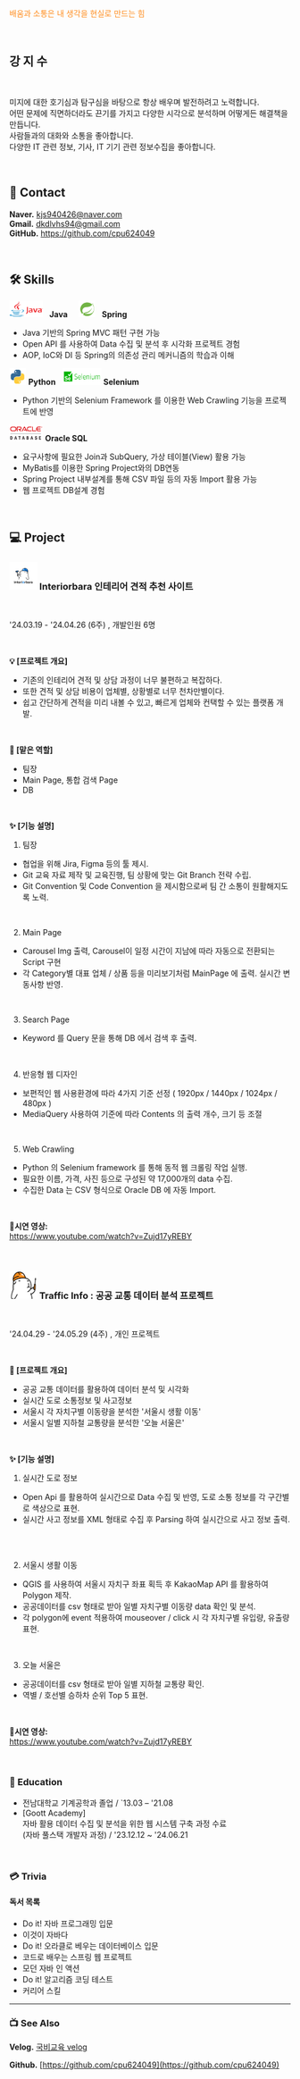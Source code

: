 <div style="color: #ff8d1e">배움과 소통은 내 생각을 현실로 만드는 힘</div>

&nbsp;

## 강 지 수

&nbsp;
&nbsp;

미지에 대한 호기심과 탐구심을 바탕으로 항상 배우며 발전하려고 노력합니다. &nbsp; <br>
어떤 문제에 직면하더라도 끈기를 가지고 다양한 시각으로 분석하며 어떻게든 해결책을 만듭니다. &nbsp; <br>
사람들과의 대화와 소통을 좋아합니다. &nbsp; <br>
다양한 IT 관련 정보, 기사, IT 기기 관련 정보수집을 좋아합니다. &nbsp; <br>

&nbsp;
&nbsp;
&nbsp;

## 📧 Contact

**Naver.** kjs940426@naver.com &nbsp; <br>
**Gmail.** dkdlvhs94@gmail.com &nbsp; <br>
**GitHub.** https://github.com/cpu624049 &nbsp; <br>

&nbsp;
&nbsp;

## 🛠️ Skills

<img src="./icons/java_icon.png" width="60px" height="30px"/> &nbsp; **Java** &nbsp;&nbsp;&nbsp;
<img src="./icons/spring_icon.png" width="30px" height="30px"/> &nbsp; **Spring** &nbsp;&nbsp;&nbsp;

- Java 기반의 Spring MVC 패턴 구현 가능 &nbsp;
- Open API 를 사용하여 Data 수집 및 분석 후 시각화 프로젝트 경험 &nbsp;
- AOP, IoC와 DI 등 Spring의 의존성 관리 메커니즘의 학습과 이해 &nbsp;

<img src="./icons/python_icon.png" width="30px" height="30px"/> **Python** &nbsp;
<img src="./icons/selenium_icon.png" width="70px" height="30px"/> **Selenium** &nbsp;

- Python 기반의 Selenium Framework 를 이용한 Web Crawling 기능을 프로젝트에 반영 &nbsp;
   
<img src="./icons/oraclesql_icon.png" width="60px" height="30px"/> **Oracle SQL** &nbsp;

- 요구사항에 필요한 Join과 SubQuery, 가상 테이블(View) 활용 가능 &nbsp;
- MyBatis를 이용한 Spring Project와의 DB연동 &nbsp;
- Spring Project 내부설계를 통해 CSV 파일 등의 자동 Import 활용 가능 &nbsp;
- 웹 프로젝트 DB설계 경험 &nbsp;

&nbsp;
&nbsp;
&nbsp;

## 💻 Project


### <img src="./icons/ibara_icon.jpg" width="50px" height="50px"/> Interiorbara 인테리어 견적 추천 사이트

&nbsp;

'24.03.19 - '24.04.26 (6주) , 개발인원 6명 &nbsp; <br>

&nbsp;

**💡 [프로젝트 개요]**

- 기존의 인테리어 견적 및 상담 과정이 너무 불편하고 복잡하다. &nbsp; <br>
- 또한 견적 및 상담 비용이 업체별, 상황별로 너무 천차만별이다. &nbsp; <br>
- 쉽고 간단하게 견적을 미리 내볼 수 있고, 빠르게 업체와 컨택할 수 있는 플랫폼 개발. &nbsp; <br>

&nbsp;

**👷 [맡은 역할]**

- 팀장 &nbsp; <br>
- Main Page, 통합 검색 Page &nbsp; <br>
- DB &nbsp; <br>

&nbsp;

**✨ [기능 설명]**

 1. 팀장 &nbsp; <br>
  - 협업을 위해 Jira, Figma 등의 툴 제시. &nbsp; <br>
  - Git 교육 자료 제작 및 교육진행, 팀 상황에 맞는 Git Branch 전략 수립. &nbsp; <br>
  - Git Convention 및 Code Convention 을 제시함으로써 팀 간 소통이 원활해지도록 노력. &nbsp; <br>

&nbsp;

 2. Main Page &nbsp; <br>
  - Carousel Img 출력, Carousel이 일정 시간이 지남에 따라 자동으로 전환되는 Script 구현 &nbsp; <br>
  - 각 Category별 대표 업체 / 상품 등을 미리보기처럼 MainPage 에 출력. 실시간 변동사항 반영. &nbsp; <br>

&nbsp;

 3. Search Page &nbsp; <br>
  - Keyword 를 Query 문을 통해 DB 에서 검색 후 출력. &nbsp; <br>

&nbsp;

 4. 반응형 웹 디자인 &nbsp; <br>
  - 보편적인 웹 사용환경에 따라 4가지 기준 선정 ( 1920px / 1440px / 1024px / 480px ) &nbsp; <br>
  - MediaQuery 사용하여 기준에 따라 Contents 의 출력 개수, 크기 등 조절 &nbsp; <br>

&nbsp;

 5. Web Crawling &nbsp; <br>
  - Python 의 Selenium framework 를 통해 동적 웹 크롤링 작업 실행. &nbsp; <br>
  - 필요한 이름, 가격, 사진 등으로 구성된 약 17,000개의 data 수집. &nbsp; <br>
  - 수집한 Data 는 CSV 형식으로 Oracle DB 에 자동 Import. &nbsp; <br>

&nbsp;
&nbsp;

**🎥시연 영상:**  
https://www.youtube.com/watch?v=Zujd17yREBY

&nbsp;
&nbsp;

### <img src="./icons/traffic_icon.png" width="50px" height="50px"/> Traffic Info : 공공 교통 데이터 분석 프로젝트

&nbsp;

'24.04.29 - '24.05.29 (4주) , 개인 프로젝트 &nbsp; <br>

&nbsp;

**👷 [프로젝트 개요]**  

- 공공 교통 데이터를 활용하여 데이터 분석 및 시각화 &nbsp; <br>
- 실시간 도로 소통정보 및 사고정보 &nbsp; <br>
- 서울시 각 자치구별 이동량을 분석한 '서울시 생활 이동' &nbsp; <br>
- 서울시 일별 지하철 교통량을 분석한 '오늘 서울은' &nbsp; <br>

&nbsp;

**✨ [기능 설명]**

 1. 실시간 도로 정보 &nbsp; <br>
  - Open Api 를 활용하여 실시간으로 Data 수집 및 반영, 도로 소통 정보를 각 구간별로 색상으로 표현. &nbsp; <br>
  - 실시간 사고 정보를 XML 형태로 수집 후 Parsing 하여 실시간으로 사고 정보 출력. &nbsp; <br>

&nbsp;

 2. 서울시 생활 이동 &nbsp; <br>
  - QGIS 를 사용하여 서울시 자치구 좌표 획득 후 KakaoMap API 를 활용하여 Polygon 제작. &nbsp; <br>
  - 공공데이터를 csv 형태로 받아 일별 자치구별 이동량 data 확인 및 분석. &nbsp; <br>
  - 각 polygon에 event 적용하여 mouseover / click 시 각 자치구별 유입량, 유출량 표현. &nbsp; <br>

&nbsp;

 3. 오늘 서울은 &nbsp; <br>
  - 공공데이터를 csv 형태로 받아 일별 지하철 교통량 확인. &nbsp; <br>
  - 역별 / 호선별 승하차 순위 Top 5 표현. &nbsp; <br>

&nbsp;

**🎥시연 영상:**  
https://www.youtube.com/watch?v=Zujd17yREBY

&nbsp;
&nbsp;

### 📙 Education

- 전남대학교 기계공학과 졸업  / `13.03 – '21.08
- [Goott Academy] &nbsp; <br>
자바 활용 데이터 수집 및 분석을 위한 웹 시스템 구축 과정 수료 &nbsp; <br>
(자바 풀스택 개발자 과정) / '23.12.12 ~ '24.06.21 &nbsp; <br>

&nbsp;

### 💳 Trivia
#### 독서 목록

- Do it! 자바 프로그래밍 입문
- 이것이 자바다
- Do it! 오라클로 베우는 데이터베이스 입문
- 코드로 배우는 스프링 웹 프로젝트
- 모던 자바 인 액션
- Do it! 알고리즘 코딩 테스트
- 커리어 스킬

---

### 📺 See Also

**Velog.** [국비교육 velog](https://velog.io/@cpu624049/series)

**Github.** [https://github.com/cpu624049](https://github.com/cpu624049)